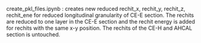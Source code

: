 create_pkl_files.ipynb : creates new reduced rechit_x, rechit_y, rechit_z, rechit_ene for reduced longitudinal granularity of CE-E section. The rechits are reduced to one layer in the CE-E section and the rechit energy is added for rechits with the same x-y position. The rechits of the CE-H and AHCAL section is untouched.
